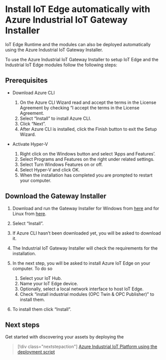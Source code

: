 
# Install IoT Edge automatically with Azure Industrial IoT Gateway Installer

IoT Edge Runtime and the modules can also be deployed automatically using the Azure Industrial IoT Gateway Installer.

To use the Azure Industrial IoT Gateway Installer to setup IoT Edge and the Industrial IoT Edge modules follow the following steps:

## Prerequisites

- Download Azure CLI

    1. On the Azure CLI Wizard read and accept the terms in the License Agreement by checking “I accept the terms in the License Agreement.
    2. Select “Install” to install Azure CLI.
    3. Click “Next”.
    4. After Azure CLI is installed, click the Finish button to exit the Setup Wizard.

- Activate Hyper-V

    1. Right click on the Windows button and select ‘Apps and Features’.
    2. Select Programs and Features on the right under related settings.
    3. Select Turn Windows Features on or off.
    4. Select Hyper-V and click OK.
    5. When the installation has completed you are prompted to restart your computer.

## Download the Gateway Installer

1. Download and run the Gateway Installer for Windows from [here](https://github.com/Azure/Industrial-IoT-Gateway-Installer/raw/master/Releases/Windows/setup.exe) and for Linux from [here](https://github.com/Azure/Industrial-IoT-Gateway-Installer/raw/master/Releases/Linux.zip).

2. Select “Install”.

3. If Azure CLI hasn’t been downloaded yet, you will be asked to download it.

4. The Industrial IoT Gateway Installer will check the requirements for the installation.

5. In the next step, you will be asked to install Azure IoT Edge on your computer. To do so

    1. Select your IoT Hub.
    2. Name your IoT Edge device.
    3. Optionally, select a local network interface to host IoT Edge.
    4. Check “install industrial modules (OPC Twin & OPC Publisher)” to install them.

6. To install them click “Install”.

## Next steps

Get started with discovering your assets by deploying the 
> [!div class="nextstepaction"]
> [Azure Industrial IoT Platform using the deployment script](../deploy/howto-deploy-all-in-one.md)